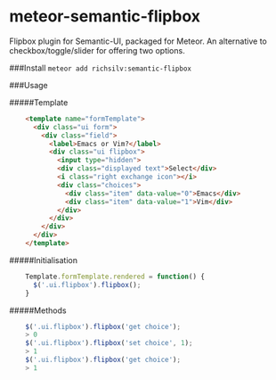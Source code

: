 meteor-semantic-flipbox
=======================

Flipbox plugin for Semantic-UI, packaged for Meteor. An alternative to checkbox/toggle/slider for offering two options.

###Install
`meteor add richsilv:semantic-flipbox`

###Usage

#####Template

```html
    <template name="formTemplate">
      <div class="ui form">
        <div class="field">
          <label>Emacs or Vim?</label>
          <div class="ui flipbox">
            <input type="hidden">
            <div class="displayed text">Select</div>
            <i class="right exchange icon"></i>
            <div class="choices">
              <div class="item" data-value="0">Emacs</div>
              <div class="item" data-value="1">Vim</div>
            </div>
          </div>
        </div>
      </div>
    </template>
```

#####Initialisation

```js
    Template.formTemplate.rendered = function() {
      $('.ui.flipbox').flipbox();
    }
```
    
#####Methods

```js
    $('.ui.flipbox').flipbox('get choice');
    > 0
    $('.ui.flipbox').flipbox('set choice', 1);
    > 1
    $('.ui.flipbox').flipbox('get choice');
    > 1    
```    
